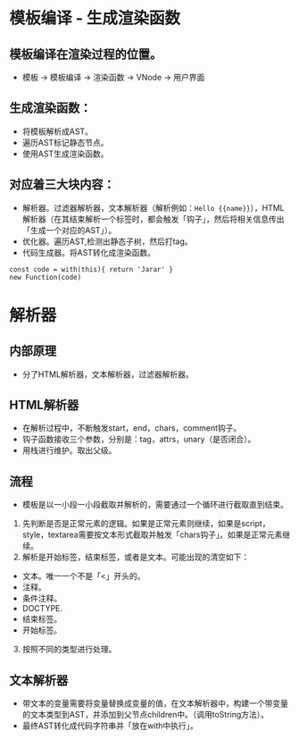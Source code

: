 # 模板编译 - 生成渲染函数

##  模板编译在渲染过程的位置。
- 模板 -> 模板编译 -> 渲染函数 -> VNode -> 用户界面
## 生成渲染函数：
- 将模板解析成AST。
- 遍历AST标记静态节点。
- 使用AST生成渲染函数。
## 对应着三大块内容：
- 解析器。过滤器解析器，文本解析器（解析例如：```Hello {{name}}```），HTML解析器（在其结束解析一个标签时，都会触发「钩子」，然后将相关信息传出「生成一个对应的AST」）。
- 优化器。遍历AST,检测出静态子树，然后打tag。
- 代码生成器。将AST转化成渲染函数。
```JS
const code = with(this){ return 'Jarar' }
new Function(code)
```

# 解析器
## 内部原理
- 分了HTML解析器，文本解析器，过滤器解析器。

## HTML解析器
- 在解析过程中，不断触发start，end，chars，comment钩子。
- 钩子函数接收三个参数，分别是：tag，attrs，unary（是否闭合）。
- 用栈进行维护。取出父级。

## 流程
- 模板是以一小段一小段截取并解析的，需要通过一个循环进行截取直到结束。
1. 先判断是否是正常元素的逻辑。如果是正常元素则继续，如果是script，style，textarea需要按文本形式截取并触发「chars钩子」。如果是正常元素继续。
2. 解析是开始标签，结束标签，或者是文本。可能出现的清空如下：
  - 文本。唯一一个不是「<」开头的。
  - 注释。
  - 条件注释。
  - DOCTYPE.
  - 结束标签。
  - 开始标签。
3. 按照不同的类型进行处理。

## 文本解析器
- 带文本的变量需要将变量替换成变量的值，在文本解析器中，构建一个带变量的文本类型到AST，并添加到父节点children中。（调用toString方法）。
- 最终AST转化成代码字符串并「放在with中执行」。